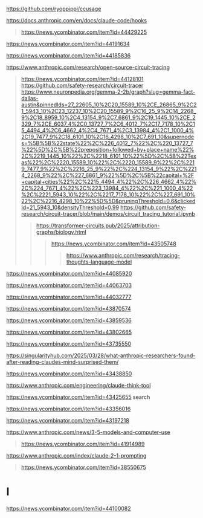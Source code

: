 https://github.com/ryoppippi/ccusage

https://docs.anthropic.com/en/docs/claude-code/hooks
> https://news.ycombinator.com/item?id=44429225

https://news.ycombinator.com/item?id=44191634

https://news.ycombinator.com/item?id=44185836

https://www.anthropic.com/research/open-source-circuit-tracing
> https://news.ycombinator.com/item?id=44128101
> https://github.com/safety-research/circuit-tracer
> https://www.neuronpedia.org/gemma-2-2b/graph?slug=gemma-fact-dallas-austin&pinnedIds=27_22605_10%2C20_15589_10%2CE_26865_9%2C21_5943_10%2C23_12237_10%2C20_15589_9%2C16_25_9%2C14_2268_9%2C18_8959_10%2C4_13154_9%2C7_6861_9%2C19_1445_10%2CE_2329_7%2CE_6037_4%2C0_13727_7%2C6_4012_7%2C17_7178_10%2C15_4494_4%2C6_4662_4%2C4_7671_4%2C3_13984_4%2C1_1000_4%2C19_7477_9%2C18_6101_10%2C16_4298_10%2C7_691_10&supernodes=%5B%5B%22state%22%2C%226_4012_7%22%2C%220_13727_7%22%5D%2C%5B%22preposition+followed+by+place+name%22%2C%2219_1445_10%22%2C%2218_6101_10%22%5D%2C%5B%22Texas%22%2C%2220_15589_10%22%2C%2220_15589_9%22%2C%2219_7477_9%22%2C%2216_25_9%22%2C%224_13154_9%22%2C%2214_2268_9%22%2C%227_6861_9%22%5D%2C%5B%22capital+%2F+capital+cities%22%2C%2215_4494_4%22%2C%226_4662_4%22%2C%224_7671_4%22%2C%223_13984_4%22%2C%221_1000_4%22%2C%2221_5943_10%22%2C%2217_7178_10%22%2C%227_691_10%22%2C%2216_4298_10%22%5D%5D&pruningThreshold=0.6&clickedId=21_5943_10&densityThreshold=0.99
> https://github.com/safety-research/circuit-tracer/blob/main/demos/circuit_tracing_tutorial.ipynb
> > https://transformer-circuits.pub/2025/attribution-graphs/biology.html
> > > https://news.ycombinator.com/item?id=43505748
> > > > https://www.anthropic.com/research/tracing-thoughts-language-model

https://news.ycombinator.com/item?id=44085920

https://news.ycombinator.com/item?id=44063703

https://news.ycombinator.com/item?id=44032777

https://news.ycombinator.com/item?id=43870574

https://news.ycombinator.com/item?id=43859536

https://news.ycombinator.com/item?id=43802665

https://news.ycombinator.com/item?id=43735550

https://singularityhub.com/2025/03/28/what-anthropic-researchers-found-after-reading-claudes-mind-surprised-them/

https://news.ycombinator.com/item?id=43438850

https://www.anthropic.com/engineering/claude-think-tool

https://news.ycombinator.com/item?id=43425655 search

https://news.ycombinator.com/item?id=43356016

https://news.ycombinator.com/item?id=43197218

https://www.anthropic.com/news/3-5-models-and-computer-use
> https://news.ycombinator.com/item?id=41914989

https://www.anthropic.com/index/claude-2-1-prompting
> https://news.ycombinator.com/item?id=38550675

# I
https://news.ycombinator.com/item?id=44100082